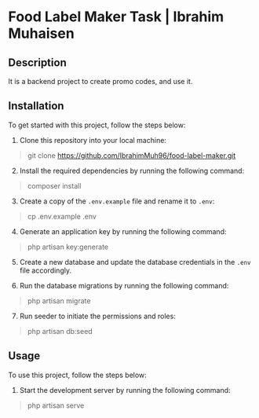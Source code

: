 # Food Label Maker Task | Ibrahim Muhaisen

## Description

It is a backend project to create promo codes, and use it.

## Installation

To get started with this project, follow the steps below:

1. Clone this repository into your local machine:

> git clone https://github.com/IbrahimMuh96/food-label-maker.git  

2. Install the required dependencies by running the following command:

> composer install

3. Create a copy of the `.env.example` file and rename it to `.env`:

> cp .env.example .env

4. Generate an application key by running the following command:

> php artisan key:generate

5. Create a new database and update the database credentials in the `.env` file accordingly.

6. Run the database migrations by running the following command:

> php artisan migrate

7. Run seeder to initiate the permissions and roles:

> php artisan db:seed

## Usage

To use this project, follow the steps below:

1. Start the development server by running the following command:

> php artisan serve


